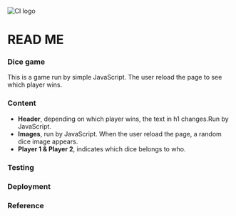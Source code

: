 ![CI logo](https://codeinstitute.s3.amazonaws.com/fullstack/ci_logo_small.png)

# READ ME
### Dice game

This is a game run by simple JavaScript. The user reload the page to see which player wins. 

### Content
- **Header**, depending on which player wins, the text in h1 changes.Run by JavaScript. 
- **Images**, run by JavaScript. When the user reload the page, a random dice image appears.
- **Player 1 & Player 2**, indicates which dice belongs to who.  

### Testing
### Deployment
### Reference
